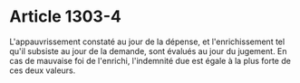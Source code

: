 # Article 1303-4

L'appauvrissement constaté au jour de la dépense, et l'enrichissement tel qu'il subsiste au jour de la demande, sont évalués au jour du jugement. En cas de mauvaise foi de l'enrichi, l'indemnité due est égale à la plus forte de ces deux valeurs.
